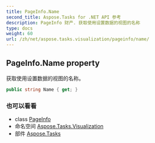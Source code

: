 ```yaml
---
title: PageInfo.Name
second_title: Aspose.Tasks for .NET API 参考
description: PageInfo 财产. 获取使用设置数据的视图的名称
type: docs
weight: 60
url: /zh/net/aspose.tasks.visualization/pageinfo/name/
---
```

## PageInfo.Name property

获取使用设置数据的视图的名称。

```csharp
public string Name { get; }
```

### 也可以看看

* class [PageInfo](../)
* 命名空间 [Aspose.Tasks.Visualization](../../pageinfo/)
* 部件 [Aspose.Tasks](../../../)


